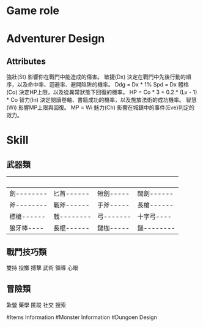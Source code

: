 # Game role

# Adventurer Design

## Attributes
強壯(St)
	影響你在戰鬥中能造成的傷害。
敏捷(Dx)
	決定在戰鬥中先後行動的順序，以及命中率、迴避率、避開陷阱的機率。
	Ddg = Dx * 1%
	Spd = Dx
體格(Co)
	決定HP上限，以及從異常狀態下回復的機率。
	HP = Co * 3 + 0.2 * (Lv - 1) * Co
智力(In)
	決定閱讀卷軸、書籍成功的機率，以及施放法術的成功機率。
智慧(Wi)
	影響MP上限與回復。
	MP = Wi
魅力(Ch)
	影響在城鎮中的事件(Eve)判定的效力。
# Skill
## 武器類
|           |          |          |          |
|:----------|:---------|:---------|:---------|
|劍--------|匕首------|短劍-----|闊劍------|
|斧--------|戰斧------|手斧-----|長槍------|
|標槍------|戟--------|弓-------|十字弓----|
|狼牙棒----|長棍------|鏈枷-----|鎚--------|		

## 戰鬥技巧類
雙持	投擲	搏擊	武術
領導	心眼	

## 冒險類
紮營	藥學	匿蹤	社交
搜索	

#Items Information
#Monster Information
#Dungoen Design
